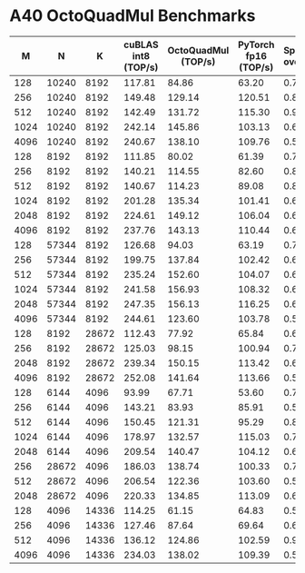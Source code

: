 # A40 OctoQuadMul Benchmarks

| M    | N     | K     | cuBLAS int8 (TOP/s)  | OctoQuadMul (TOP/s) | PyTorch fp16 (TOP/s) | Speedup over int8 | Speedup over FP16 |
|------|-------|-------|----------------------|---------------------|----------------------|-------------------|-------------------|
| 128  | 10240 | 8192  | 117.81               | 84.86               | 63.20                | 0.72x             | 1.34x             |
| 256  | 10240 | 8192  | 149.48               | 129.14              | 120.51               | 0.86x             | 1.07x             |
| 512  | 10240 | 8192  | 142.49               | 131.72              | 115.30               | 0.92x             | 1.14x             |
| 1024 | 10240 | 8192  | 242.14               | 145.86              | 103.13               | 0.60x             | 1.41x             |
| 4096 | 10240 | 8192  | 240.67               | 138.10              | 109.76               | 0.57x             | 1.26x             |
| 128  | 8192  | 8192  | 111.85               | 80.02               | 61.39                | 0.72x             | 1.30x             |
| 256  | 8192  | 8192  | 140.21               | 114.55              | 82.60                | 0.82x             | 1.39x             |
| 512  | 8192  | 8192  | 140.67               | 114.23              | 89.08                | 0.81x             | 1.28x             |
| 1024 | 8192  | 8192  | 201.28               | 135.34              | 101.41               | 0.67x             | 1.33x             |
| 2048 | 8192  | 8192  | 224.61               | 149.12              | 106.04               | 0.66x             | 1.41x             |
| 4096 | 8192  | 8192  | 237.76               | 143.13              | 110.44               | 0.60x             | 1.30x             |
| 128  | 57344 | 8192  | 126.68               | 94.03               | 63.19                | 0.74x             | 1.49x             |
| 256  | 57344 | 8192  | 199.75               | 137.84              | 102.42               | 0.69x             | 1.35x             |
| 512  | 57344 | 8192  | 235.24               | 152.60              | 104.07               | 0.65x             | 1.47x             |
| 1024 | 57344 | 8192  | 241.58               | 156.93              | 108.32               | 0.65x             | 1.45x             |
| 2048 | 57344 | 8192  | 247.35               | 156.13              | 116.25               | 0.63x             | 1.34x             |
| 4096 | 57344 | 8192  | 244.61               | 123.60              | 103.78               | 0.51x             | 1.19x             |
| 128  | 8192  | 28672 | 112.43               | 77.92               | 65.84                | 0.69x             | 1.18x             |
| 256  | 8192  | 28672 | 125.03               | 98.15               | 100.94               | 0.78x             | 0.97x             |
| 2048 | 8192  | 28672 | 239.34               | 150.15              | 113.42               | 0.63x             | 1.32x             |
| 4096 | 8192  | 28672 | 252.08               | 141.64              | 113.66               | 0.56x             | 1.25x             |
| 128  | 6144  | 4096  | 93.99                | 67.71               | 53.60                | 0.72x             | 1.26x             |
| 256  | 6144  | 4096  | 143.21               | 83.93               | 85.91                | 0.59x             | 0.98x             |
| 512  | 6144  | 4096  | 150.45               | 121.31              | 95.29                | 0.81x             | 1.27x             |
| 1024 | 6144  | 4096  | 178.97               | 132.57              | 115.03               | 0.74x             | 1.15x             |
| 2048 | 6144  | 4096  | 209.54               | 140.47              | 104.12               | 0.67x             | 1.35x             |
| 256  | 28672 | 4096  | 186.03               | 138.74              | 100.33               | 0.75x             | 1.38x             |
| 512  | 28672 | 4096  | 206.54               | 122.36              | 103.60               | 0.59x             | 1.18x             |
| 2048 | 28672 | 4096  | 220.33               | 134.85              | 113.09               | 0.61x             | 1.19x             |
| 128  | 4096  | 14336 | 114.25               | 61.15               | 64.83                | 0.54x             | 0.94x             |
| 256  | 4096  | 14336 | 127.46               | 87.64               | 69.64                | 0.69x             | 1.26x             |
| 512  | 4096  | 14336 | 136.12               | 124.86              | 102.59               | 0.92x             | 1.22x             |
| 4096 | 4096  | 14336 | 234.03               | 138.02              | 109.39               | 0.59x             | 1.26x             |